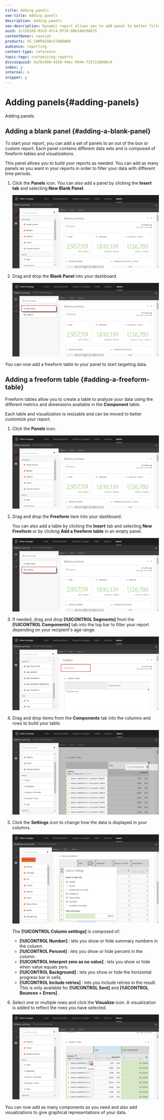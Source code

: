 ```yaml
---
title: Adding panels
seo-title: Adding panels
description: Adding panels
seo-description: Dynamic report allows you to add panel to better filter your data depending on the chosen time period.
uuid: 1c15d1b9-02e3-4fc4-9778-08b148e94b75
contentOwner: sauviat
products: SG_CAMPAIGN/STANDARD
audience: reporting
content-type: reference
topic-tags: customizing-reports
discoiquuid: 3a76c098-4319-44ec-9944-715f210680c9
index: y
internal: n
snippet: y
---
```


# Adding panels{#adding-panels}

Adding panels

## Adding a blank panel {#adding-a-blank-panel}

To start your report, you can add a set of panels to an out of the box or custom report. Each panel contains different data sets and is composed of freeform tables and visualizations.

This panel allows you to build your reports as needed. You can add as many panels as you want in your reports in order to filter your data with different time periods.

1. Click the **Panels** icon. You can also add a panel by clicking the **Insert tab** and selecting **New Blank Panel**. 

   ![](assets/dynamic_report_panel_1.png)

1. Drag and drop the **Blank Panel** into your dashboard. 

   ![](assets/dynamic_report_panel.png)

You can now add a freeform table to your panel to start targeting data.

## Adding a freeform table {#adding-a-freeform-table}

Freeform tables allow you to create a table to analyze your data using the different metrics and dimensions available in the **Component** table.

Each table and visualization is resizable and can be moved to better customize your report.

1. Click the **Panels** icon.

   ![](assets/dynamic_report_panel_1.png)

1. Drag and drop the **Freeform** item into your dashboard.

   You can also add a table by clicking the **Insert** tab and selecting **New Freeform** or by clicking **Add a freeform table** in an empty panel. 

   ![](assets/dynamic_report_panel_2.png)

1. If needed, drag and drop **[!UICONTROL Segments]** from the **[!UICONTROL Components]** tab into the top bar to filter your report depending on your recipient's age range.

   ![](assets/dynamic_report_panel_3.png)

1. Drag and drop items from the **Components** tab into the columns and rows to build your table.

   ![](assets/dynamic_report_freeform_3.png)

1. Click the **Settings** icon to change how the data is displayed in your columns.

   ![](assets/dynamic_report_freeform_4.png)

   The **[!UICONTROL Column settings]** is composed of:

    * **[!UICONTROL Number]** : lets you show or hide summary numbers in the column.
    * **[!UICONTROL Percent]** : lets you show or hide percent in the column.
    * **[!UICONTROL Interpret zero as no value]** : lets you show or hide when value equals zero.
    * **[!UICONTROL Background]** : lets you show or hide the horizontal progress bar in cells.
    * **[!UICONTROL Include retries]** : lets you include retries in the result. This is only available for **[!UICONTROL Sent]** and **[!UICONTROL Bounces + Errors]** .

1. Select one or multiple rows and click the **Visualize** icon. A visualization is added to reflect the rows you have selected.

   ![](assets/dynamic_report_freeform_5.png)

You can now add as many components as you need and also add visualizations to give graphical representations of your data.
